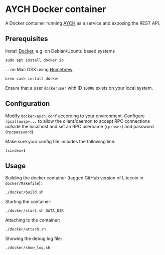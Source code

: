 # AYCH Docker container

A Docker container running [AYCH][aych] as a service and
exposing the REST API.

## Prerequisites

Install [Docker][docker], e.g. on Debian/Ubuntu based systems

    sudo apt install docker.io

... on Mac OSX using [Homebrew][homebrew]

    brew cask install docker

Ensure that a user `dockeruser` with ID `10000` exists on your local system.

## Configuration

Modify `docker/aych.conf` according to your environment. 
Configure `rpcallowip=...` to allow the client/daemon to accept
RPC connections outside the localhost and set an RPC username (`rpcuser`)
and password (`rpcpassword`).

Make sure your config file includes the following line:

    txindex=1

## Usage

Building the docker container (tagged GitHub version of Litecoin in `docker/Makefile`):

    ./docker/build.sh

Starting the container:

    ./docker/start.sh DATA_DIR

Attaching to the container:

    ./docker/attach.sh

Showing the debug.log file:

    ./docker/show_log.sh


[aych]: https://aych.site
[docker]: https://www.docker.com
[homebrew]: https://brew.sh
